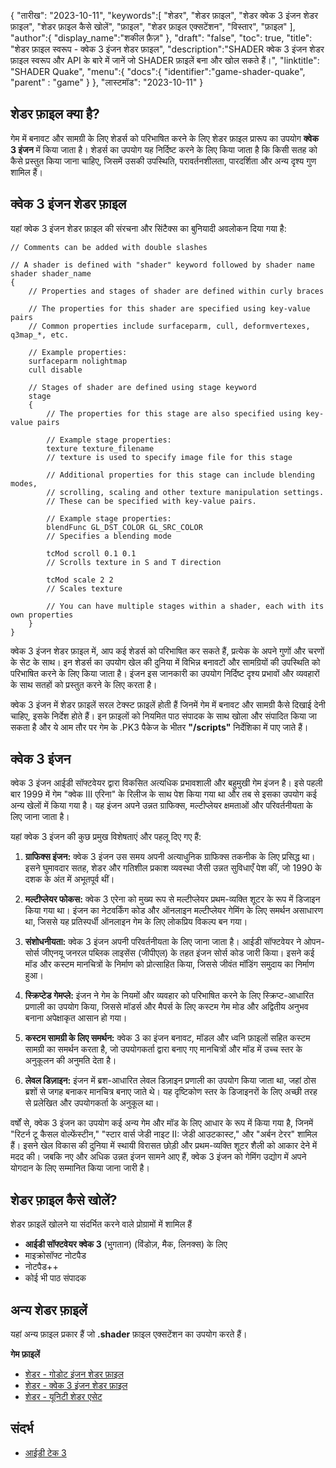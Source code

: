 {
"तारीख": "2023-10-11",
   "keywords":[
"शेडर",
"शेडर फ़ाइल",
"शेडर क्वेक 3 इंजन शेडर फ़ाइल",
"शेडर फ़ाइल कैसे खोलें",
"फ़ाइल",
"शेडर फ़ाइल एक्सटेंशन",
"विस्तार",
"फ़ाइल"
],
   "author":{
"display_name":"शकील फ़ैज़"
},
"draft": "false",
"toc": true,
"title": "शेडर फ़ाइल स्वरूप - क्वेक 3 इंजन शेडर फ़ाइल",
   "description":"SHADER क्वेक 3 इंजन शेडर फ़ाइल स्वरूप और API के बारे में जानें जो SHADER फ़ाइलें बना और खोल सकते हैं।",
"linktitle": "SHADER Quake",
   "menu":{
      "docs":{
         "identifier":"game-shader-quake",
"parent" : "game"
}
},
"लास्टमॉड": "2023-10-11"
}

## शेडर फ़ाइल क्या है?

गेम में बनावट और सामग्री के लिए शेडर्स को परिभाषित करने के लिए शेडर फ़ाइल प्रारूप का उपयोग **क्वेक 3 इंजन** में किया जाता है। शेडर्स का उपयोग यह निर्दिष्ट करने के लिए किया जाता है कि किसी सतह को कैसे प्रस्तुत किया जाना चाहिए, जिसमें उसकी उपस्थिति, परावर्तनशीलता, पारदर्शिता और अन्य दृश्य गुण शामिल हैं।

## क्वेक 3 इंजन शेडर फ़ाइल

यहां क्वेक 3 इंजन शेडर फ़ाइल की संरचना और सिंटैक्स का बुनियादी अवलोकन दिया गया है:

```Plain Text
// Comments can be added with double slashes

// A shader is defined with "shader" keyword followed by shader name
shader shader_name
{
    // Properties and stages of shader are defined within curly braces

    // The properties for this shader are specified using key-value pairs
    // Common properties include surfaceparm, cull, deformvertexes, q3map_*, etc.

    // Example properties:
    surfaceparm nolightmap
    cull disable

    // Stages of shader are defined using stage keyword
    stage
    {
        // The properties for this stage are also specified using key-value pairs

        // Example stage properties:
        texture texture_filename
        // texture is used to specify image file for this stage

        // Additional properties for this stage can include blending modes,
        // scrolling, scaling and other texture manipulation settings.
        // These can be specified with key-value pairs.

        // Example stage properties:
        blendFunc GL_DST_COLOR GL_SRC_COLOR
        // Specifies a blending mode

        tcMod scroll 0.1 0.1
        // Scrolls texture in S and T direction

        tcMod scale 2 2
        // Scales texture

        // You can have multiple stages within a shader, each with its own properties
    }
}
```

क्वेक 3 इंजन शेडर फ़ाइल में, आप कई शेडर्स को परिभाषित कर सकते हैं, प्रत्येक के अपने गुणों और चरणों के सेट के साथ। इन शेडर्स का उपयोग खेल की दुनिया में विभिन्न बनावटों और सामग्रियों की उपस्थिति को परिभाषित करने के लिए किया जाता है। इंजन इस जानकारी का उपयोग निर्दिष्ट दृश्य प्रभावों और व्यवहारों के साथ सतहों को प्रस्तुत करने के लिए करता है।

क्वेक 3 इंजन में शेडर फ़ाइलें सरल टेक्स्ट फ़ाइलें होती हैं जिनमें गेम में बनावट और सामग्री कैसे दिखाई देनी चाहिए, इसके निर्देश होते हैं। इन फ़ाइलों को नियमित पाठ संपादक के साथ खोला और संपादित किया जा सकता है और ये आम तौर पर गेम के .PK3 पैकेज के भीतर **"/scripts"** निर्देशिका में पाए जाते हैं।

## क्वेक 3 इंजन

क्वेक 3 इंजन आईडी सॉफ्टवेयर द्वारा विकसित अत्यधिक प्रभावशाली और बहुमुखी गेम इंजन है। इसे पहली बार 1999 में गेम "क्वेक III एरिना" के रिलीज के साथ पेश किया गया था और तब से इसका उपयोग कई अन्य खेलों में किया गया है। यह इंजन अपने उन्नत ग्राफिक्स, मल्टीप्लेयर क्षमताओं और परिवर्तनीयता के लिए जाना जाता है।

यहां क्वेक 3 इंजन की कुछ प्रमुख विशेषताएं और पहलू दिए गए हैं:

1. **ग्राफिक्स इंजन:** क्वेक 3 इंजन उस समय अपनी अत्याधुनिक ग्राफिक्स तकनीक के लिए प्रसिद्ध था। इसने घुमावदार सतह, शेडर और गतिशील प्रकाश व्यवस्था जैसी उन्नत सुविधाएँ पेश कीं, जो 1990 के दशक के अंत में अभूतपूर्व थीं।
    





2. **मल्टीप्लेयर फोकस:** क्वेक 3 एरेना को मुख्य रूप से मल्टीप्लेयर प्रथम-व्यक्ति शूटर के रूप में डिजाइन किया गया था। इंजन का नेटवर्किंग कोड और ऑनलाइन मल्टीप्लेयर गेमिंग के लिए समर्थन असाधारण था, जिससे यह प्रतिस्पर्धी ऑनलाइन गेम के लिए लोकप्रिय विकल्प बन गया।
    





3. **संशोधनीयता:** क्वेक 3 इंजन अपनी परिवर्तनीयता के लिए जाना जाता है। आईडी सॉफ्टवेयर ने ओपन-सोर्स जीएनयू जनरल पब्लिक लाइसेंस (जीपीएल) के तहत इंजन सोर्स कोड जारी किया। इसने कई मॉड और कस्टम मानचित्रों के निर्माण को प्रोत्साहित किया, जिससे जीवंत मॉडिंग समुदाय का निर्माण हुआ।
    





4. **स्क्रिप्टेड गेमप्ले:** इंजन ने गेम के नियमों और व्यवहार को परिभाषित करने के लिए स्क्रिप्ट-आधारित प्रणाली का उपयोग किया, जिससे मॉडर्स और मैपर्स के लिए कस्टम गेम मोड और अद्वितीय अनुभव बनाना अपेक्षाकृत आसान हो गया।
    





5. **कस्टम सामग्री के लिए समर्थन:** क्वेक 3 का इंजन बनावट, मॉडल और ध्वनि फ़ाइलों सहित कस्टम सामग्री का समर्थन करता है, जो उपयोगकर्ता द्वारा बनाए गए मानचित्रों और मॉड में उच्च स्तर के अनुकूलन की अनुमति देता है।
    





6. **लेवल डिज़ाइन:** इंजन में ब्रश-आधारित लेवल डिज़ाइन प्रणाली का उपयोग किया जाता था, जहां ठोस ब्रशों से जगह बनाकर मानचित्र बनाए जाते थे। यह दृष्टिकोण स्तर के डिजाइनरों के लिए अच्छी तरह से प्रलेखित और उपयोगकर्ता के अनुकूल था।


वर्षों से, क्वेक 3 इंजन का उपयोग कई अन्य गेम और मॉड के लिए आधार के रूप में किया गया है, जिनमें "रिटर्न टू कैसल वोल्फेंस्टीन," "स्टार वार्स जेडी नाइट II: जेडी आउटकास्ट," और "अर्बन टेरर" शामिल हैं। इसने खेल विकास की दुनिया में स्थायी विरासत छोड़ी और प्रथम-व्यक्ति शूटर शैली को आकार देने में मदद की। जबकि नए और अधिक उन्नत इंजन सामने आए हैं, क्वेक 3 इंजन को गेमिंग उद्योग में अपने योगदान के लिए सम्मानित किया जाना जारी है।

## शेडर फ़ाइल कैसे खोलें?

शेडर फ़ाइलें खोलने या संदर्भित करने वाले प्रोग्रामों में शामिल हैं

- **आईडी सॉफ्टवेयर क्वेक 3** (भुगतान) (विंडोज़, मैक, लिनक्स) के लिए
- माइक्रोसॉफ्ट नोटपैड
- नोटपैड++
- कोई भी पाठ संपादक

## अन्य शेडर फ़ाइलें

यहां अन्य फ़ाइल प्रकार हैं जो **.shader** फ़ाइल एक्सटेंशन का उपयोग करते हैं।

**गेम फ़ाइलें**
- [शेडर - गोडोट इंजन शेडर फ़ाइल](/hi/गेम/शेडर-गोडोट/)
- [शेडर - क्वेक 3 इंजन शेडर फ़ाइल](/hi/गेम/शेडर-क्वेक/)
- [शेडर - यूनिटी शेडर एसेट](/hi/गेम/शेडर-यूनिटी/)

## संदर्भ
- [आईडी टेक 3](https://en.wikipedia.org/wiki/Id_Tech_3)


